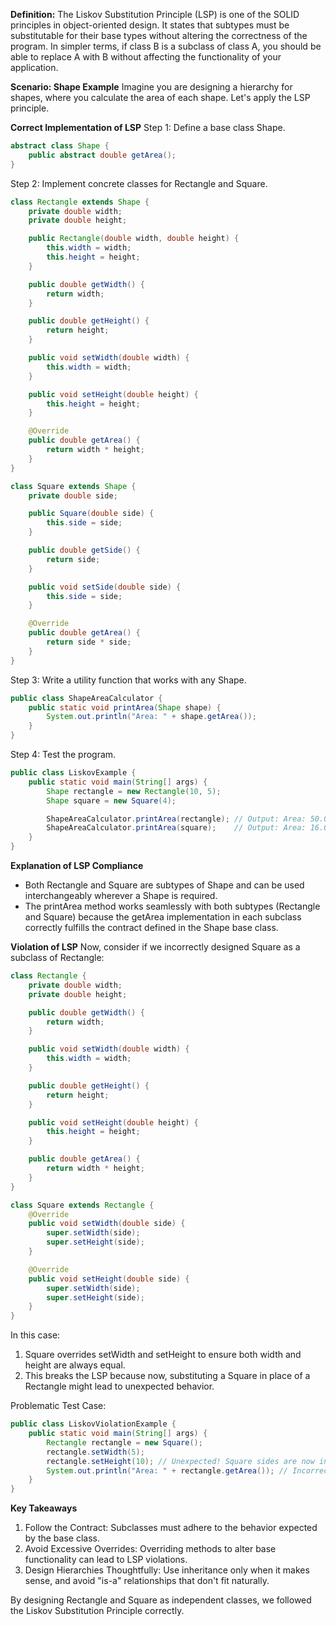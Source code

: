 **Definition:**
The Liskov Substitution Principle (LSP) is one of the SOLID principles in object-oriented design. It states that subtypes must be substitutable for their base types without altering the correctness of the program. In simpler terms, if class B is a subclass of class A, you should be able to replace A with B without affecting the functionality of your application.

**Scenario: Shape Example**
Imagine you are designing a hierarchy for shapes, where you calculate the area of each shape. Let's apply the LSP principle.

**Correct Implementation of LSP**
Step 1: Define a base class Shape.
```java
abstract class Shape {
    public abstract double getArea();
}
```
Step 2: Implement concrete classes for Rectangle and Square.
```java
class Rectangle extends Shape {
    private double width;
    private double height;

    public Rectangle(double width, double height) {
        this.width = width;
        this.height = height;
    }

    public double getWidth() {
        return width;
    }

    public double getHeight() {
        return height;
    }

    public void setWidth(double width) {
        this.width = width;
    }

    public void setHeight(double height) {
        this.height = height;
    }

    @Override
    public double getArea() {
        return width * height;
    }
}

class Square extends Shape {
    private double side;

    public Square(double side) {
        this.side = side;
    }

    public double getSide() {
        return side;
    }

    public void setSide(double side) {
        this.side = side;
    }

    @Override
    public double getArea() {
        return side * side;
    }
}
```
Step 3: Write a utility function that works with any Shape.
```java
public class ShapeAreaCalculator {
    public static void printArea(Shape shape) {
        System.out.println("Area: " + shape.getArea());
    }
}
```
Step 4: Test the program.
```java
public class LiskovExample {
    public static void main(String[] args) {
        Shape rectangle = new Rectangle(10, 5);
        Shape square = new Square(4);

        ShapeAreaCalculator.printArea(rectangle); // Output: Area: 50.0
        ShapeAreaCalculator.printArea(square);    // Output: Area: 16.0
    }
}
```
**Explanation of LSP Compliance**
- Both Rectangle and Square are subtypes of Shape and can be used interchangeably wherever a Shape is required.
- The printArea method works seamlessly with both subtypes (Rectangle and Square) because the getArea implementation in each subclass correctly fulfills the contract defined in the Shape base class.


**Violation of LSP**
Now, consider if we incorrectly designed Square as a subclass of Rectangle:
```java
class Rectangle {
    private double width;
    private double height;

    public double getWidth() {
        return width;
    }

    public void setWidth(double width) {
        this.width = width;
    }

    public double getHeight() {
        return height;
    }

    public void setHeight(double height) {
        this.height = height;
    }

    public double getArea() {
        return width * height;
    }
}

class Square extends Rectangle {
    @Override
    public void setWidth(double side) {
        super.setWidth(side);
        super.setHeight(side);
    }

    @Override
    public void setHeight(double side) {
        super.setWidth(side);
        super.setHeight(side);
    }
}
```
In this case:
1. Square overrides setWidth and setHeight to ensure both width and height are always equal.
2. This breaks the LSP because now, substituting a Square in place of a Rectangle might lead to unexpected behavior.

Problematic Test Case:
```java
public class LiskovViolationExample {
    public static void main(String[] args) {
        Rectangle rectangle = new Square();
        rectangle.setWidth(5);
        rectangle.setHeight(10); // Unexpected! Square sides are now inconsistent.
        System.out.println("Area: " + rectangle.getArea()); // Incorrect result!
    }
}
```

**Key Takeaways**
1. Follow the Contract: Subclasses must adhere to the behavior expected by the base class.
2. Avoid Excessive Overrides: Overriding methods to alter base functionality can lead to LSP violations.
3. Design Hierarchies Thoughtfully: Use inheritance only when it makes sense, and avoid "is-a" relationships that don't fit naturally.

By designing Rectangle and Square as independent classes, we followed the Liskov Substitution Principle correctly.


